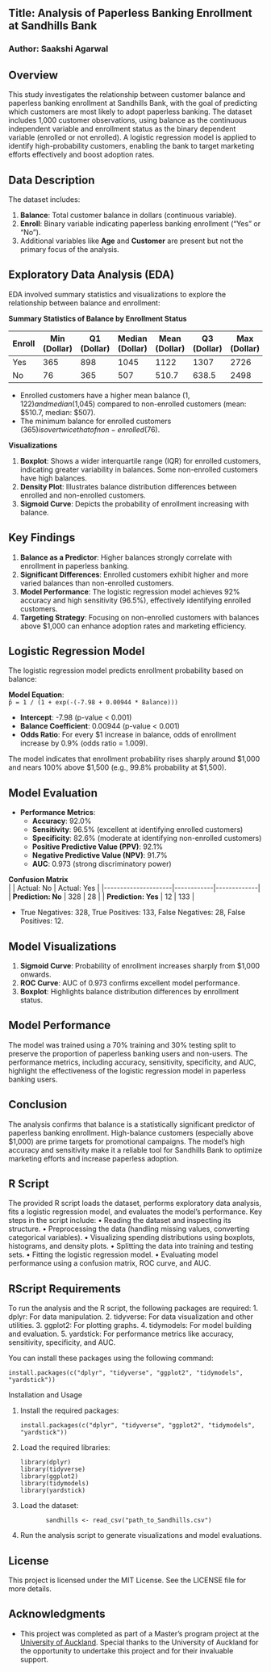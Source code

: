## Title: Analysis of Paperless Banking Enrollment at Sandhills Bank

### Author: Saakshi Agarwal

## Overview

This study investigates the relationship between customer balance and paperless banking enrollment at Sandhills Bank, with the goal of predicting which customers are most likely to adopt paperless banking. The dataset includes 1,000 customer observations, using balance as the continuous independent variable and enrollment status as the binary dependent variable (enrolled or not enrolled). A logistic regression model is applied to identify high-probability customers, enabling the bank to target marketing efforts effectively and boost adoption rates.

## Data Description

The dataset includes:
1. **Balance**: Total customer balance in dollars (continuous variable).
2. **Enroll**: Binary variable indicating paperless banking enrollment (“Yes” or “No”).
3. Additional variables like **Age** and **Customer** are present but not the primary focus of the analysis.

## Exploratory Data Analysis (EDA)

EDA involved summary statistics and visualizations to explore the relationship between balance and enrollment:

**Summary Statistics of Balance by Enrollment Status**

| Enroll | Min (Dollar) | Q1 (Dollar) | Median (Dollar) | Mean (Dollar) | Q3 (Dollar) | Max (Dollar) |
|--------|--------------|-------------|-----------------|---------------|-------------|--------------|
| Yes    | 365          | 898         | 1045            | 1122          | 1307        | 2726         |
| No     | 76           | 365         | 507             | 510.7         | 638.5       | 2498         |

- Enrolled customers have a higher mean balance ($1,122) and median ($1,045) compared to non-enrolled customers (mean: $510.7, median: $507).
- The minimum balance for enrolled customers ($365) is over twice that of non-enrolled ($76).

**Visualizations**
1. **Boxplot**: Shows a wider interquartile range (IQR) for enrolled customers, indicating greater variability in balances. Some non-enrolled customers have high balances.
2. **Density Plot**: Illustrates balance distribution differences between enrolled and non-enrolled customers.
3. **Sigmoid Curve**: Depicts the probability of enrollment increasing with balance.

## Key Findings
1. **Balance as a Predictor**: Higher balances strongly correlate with enrollment in paperless banking.
2. **Significant Differences**: Enrolled customers exhibit higher and more varied balances than non-enrolled customers.
3. **Model Performance**: The logistic regression model achieves 92% accuracy and high sensitivity (96.5%), effectively identifying enrolled customers.
4. **Targeting Strategy**: Focusing on non-enrolled customers with balances above $1,000 can enhance adoption rates and marketing efficiency.

## Logistic Regression Model

The logistic regression model predicts enrollment probability based on balance:

**Model Equation**:  
`p̂ = 1 / (1 + exp(-(-7.98 + 0.00944 * Balance)))`

- **Intercept**: -7.98 (p-value < 0.001)
- **Balance Coefficient**: 0.00944 (p-value < 0.001)
- **Odds Ratio**: For every $1 increase in balance, odds of enrollment increase by 0.9% (odds ratio = 1.009).

The model indicates that enrollment probability rises sharply around $1,000 and nears 100% above $1,500 (e.g., 99.8% probability at $1,500).

## Model Evaluation
- **Performance Metrics**:
  - **Accuracy**: 92.0%
  - **Sensitivity**: 96.5% (excellent at identifying enrolled customers)
  - **Specificity**: 82.6% (moderate at identifying non-enrolled customers)
  - **Positive Predictive Value (PPV)**: 92.1%
  - **Negative Predictive Value (NPV)**: 91.7%
  - **AUC**: 0.973 (strong discriminatory power)

**Confusion Matrix**  
|                     | Actual: No | Actual: Yes |
|---------------------|------------|-------------|
| **Prediction: No**  | 328        | 28          |
| **Prediction: Yes** | 12         | 133         |

- True Negatives: 328, True Positives: 133, False Negatives: 28, False Positives: 12.

## Model Visualizations
1. **Sigmoid Curve**: Probability of enrollment increases sharply from $1,000 onwards.
2. **ROC Curve**: AUC of 0.973 confirms excellent model performance.
3. **Boxplot**: Highlights balance distribution differences by enrollment status.

## Model Performance

The model was trained using a 70% training and 30% testing split to preserve the proportion of paperless banking users and non-users. The performance metrics, including accuracy, sensitivity, specificity, and AUC, highlight the effectiveness of the logistic regression model in paperless banking users.

## Conclusion

The analysis confirms that balance is a statistically significant predictor of paperless banking enrollment. High-balance customers (especially above $1,000) are prime targets for promotional campaigns. The model’s high accuracy and sensitivity make it a reliable tool for Sandhills Bank to optimize marketing efforts and increase paperless adoption.

## R Script

The provided R script loads the dataset, performs exploratory data analysis, fits a logistic regression model, and evaluates the model’s performance. Key steps in the script include:
	•	Reading the dataset and inspecting its structure.
	•	Preprocessing the data (handling missing values, converting categorical variables).
	•	Visualizing spending distributions using boxplots, histograms, and density plots.
	•	Splitting the data into training and testing sets.
	•	Fitting the logistic regression model.
	•	Evaluating model performance using a confusion matrix, ROC curve, and AUC.

## RScript Requirements

To run the analysis and the R script, the following packages are required:
	1.	dplyr: For data manipulation.
	2.	tidyverse: For data visualization and other utilities.
	3.	ggplot2: For plotting graphs.
	4.	tidymodels: For model building and evaluation.
	5.	yardstick: For performance metrics like accuracy, sensitivity, specificity, and AUC.

You can install these packages using the following command:

	install.packages(c("dplyr", "tidyverse", "ggplot2", "tidymodels", "yardstick"))

Installation and Usage
1.	Install the required packages:

		install.packages(c("dplyr", "tidyverse", "ggplot2", "tidymodels", "yardstick"))


2.	Load the required libraries:

		library(dplyr)
		library(tidyverse)
		library(ggplot2)
		library(tidymodels)
		library(yardstick)


3.	Load the dataset:

               sandhills <- read_csv("path_to_Sandhills.csv")


4.	Run the analysis script to generate visualizations and model evaluations.

## License

This project is licensed under the MIT License. See the LICENSE file for more details.


## Acknowledgments
- This project was completed as part of a Master’s program project at the [University of Auckland](https://www.auckland.ac.nz/en.html). Special thanks to the University of Auckland for the opportunity to undertake this project and for their invaluable support.
